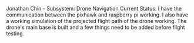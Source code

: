 Jonathan Chin - Subsystem: Drone Navigation
Current Status: I have the communication between the pixhawk and raspberry pi working. I also have a working simulation of the projected flight path of the drone working. The drone's main base is built and a few things need to be added before flight testing.

